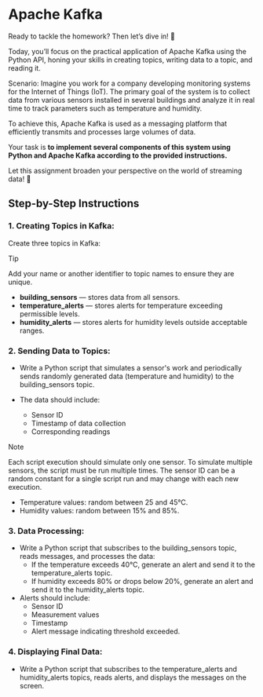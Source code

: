 # Apache Kafka

Ready to tackle the homework? Then let’s dive in! 🎢

Today, you’ll focus on the practical application of Apache Kafka using the Python API, honing your skills in creating topics, writing data to a topic, and reading it.

Scenario:
Imagine you work for a company developing monitoring systems for the Internet of Things (IoT). The primary goal of the system is to collect data from various sensors installed in several buildings and analyze it in real time to track parameters such as temperature and humidity.

To achieve this, Apache Kafka is used as a messaging platform that efficiently transmits and processes large volumes of data.

Your task is **to implement several components of this system using Python and Apache Kafka according to the provided instructions.**

Let this assignment broaden your perspective on the world of streaming data! 🧠

## Step-by-Step Instructions

### 1. Creating Topics in Kafka:

Create three topics in Kafka:

> [!TIP]
> Add your name or another identifier to topic names to ensure they are unique.

- **building_sensors** — stores data from all sensors.
- **temperature_alerts** — stores alerts for temperature exceeding permissible levels.
- **humidity_alerts** — stores alerts for humidity levels outside acceptable ranges.

### 2. Sending Data to Topics:

- Write a Python script that simulates a sensor's work and periodically sends randomly generated data (temperature and humidity) to the building_sensors topic.
- The data should include:

  - Sensor ID
  - Timestamp of data collection
  - Corresponding readings

> [!NOTE]
> Each script execution should simulate only one sensor. To simulate multiple sensors, the script must be run multiple times.
> The sensor ID can be a random constant for a single script run and may change with each new execution.

- Temperature values: random between 25 and 45°C.
- Humidity values: random between 15% and 85%.

### 3. Data Processing:

- Write a Python script that subscribes to the building_sensors topic, reads messages, and processes the data:
  - If the temperature exceeds 40°C, generate an alert and send it to the temperature_alerts topic.
  - If humidity exceeds 80% or drops below 20%, generate an alert and send it to the humidity_alerts topic.
- Alerts should include:
  - Sensor ID
  - Measurement values
  - Timestamp
  - Alert message indicating threshold exceeded.

### 4. Displaying Final Data:

- Write a Python script that subscribes to the temperature_alerts and humidity_alerts topics, reads alerts, and displays the messages on the screen.
